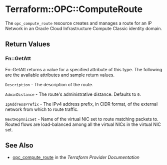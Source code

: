 # Terraform::OPC::ComputeRoute

The `opc_compute_route` resource creates and manages a route for an IP Network in an Oracle Cloud Infrastructure Compute Classic identity domain.

## Return Values

### Fn::GetAtt

Fn::GetAtt returns a value for a specified attribute of this type. The following are the available attributes and sample return values.

`Description` - The description of the route.

`AdminDistance` - The route's administrative distance. Defaults to `0`.

`IpAddressPrefix` - The IPv4 address prefix, in CIDR format, of the external network from which to route traffic.

`NextHopVnicSet` - Name of the virtual NIC set to route matching packets to. Routed flows are load-balanced among all the virtual NICs in the virtual NIC set.

## See Also

* [opc_compute_route](https://www.terraform.io/docs/providers/opc/r/compute_route.html) in the _Terraform Provider Documentation_